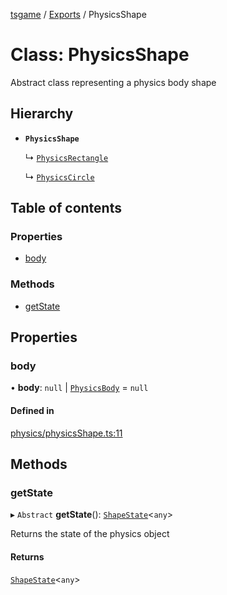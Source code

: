 [tsgame](../README.md) / [Exports](../modules.md) / PhysicsShape

# Class: PhysicsShape

Abstract class representing a physics
body shape

## Hierarchy

- **`PhysicsShape`**

  ↳ [`PhysicsRectangle`](PhysicsRectangle.md)

  ↳ [`PhysicsCircle`](PhysicsCircle.md)

## Table of contents

### Properties

- [body](PhysicsShape.md#body)

### Methods

- [getState](PhysicsShape.md#getstate)

## Properties

### body

• **body**: ``null`` \| [`PhysicsBody`](PhysicsBody.md) = `null`

#### Defined in

[physics/physicsShape.ts:11](https://github.com/ashleycheung/tsgame/blob/46dfc92/src/physics/physicsShape.ts#L11)

## Methods

### getState

▸ `Abstract` **getState**(): [`ShapeState`](../modules.md#shapestate)<`any`\>

Returns the state of the physics object

#### Returns

[`ShapeState`](../modules.md#shapestate)<`any`\>
